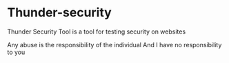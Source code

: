 # Thunder-security

Thunder Security Tool is a tool for testing security on websites

Any abuse is the responsibility of the individual
And I have no responsibility to you
